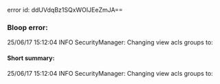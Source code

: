 error id: ddUVdqBz1SQxWOIJEeZmJA==
### Bloop error:

25/06/17 15:12:04 INFO SecurityManager: Changing view acls groups to:
#### Short summary: 

25/06/17 15:12:04 INFO SecurityManager: Changing view acls groups to: